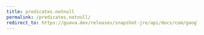 ```yaml
---
title: predicates.notnull
permalink: /predicates.notnull/
redirect_to: https://guava.dev/releases/snapshot-jre/api/docs/com/google/common/base/Predicates.html#notNull--
---
```

